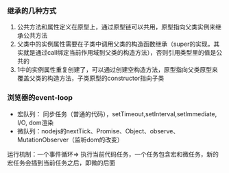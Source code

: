 ### 继承的几种方式
1. 公共方法和属性定义在原型上，通过原型链可以共用，原型指向父类实例来继承公共方法
2. 父类中的实例属性需要在子类中调用父类的构造函数继承（super的实现，其实就是通过call绑定当前作用域到父类的构造方法），否则引用类型里的值是公共的
3. 1中的实例属性重复创建了，可以通过创建空构造方法，原型指向父类原型来覆盖父类的构造方法，子类原型的constructor指向子类

### 浏览器的event-loop

- 宏队列： 同步任务（普通的代码），setTimeout,setInterval,setImmediate, I/O, dom渲染
- 微队列：nodejs的nextTick、Promise、Object、observe、MutationObserver（监听dom的改变）

运行机制：一个事件循环=> 执行当前代码任务，一个任务包含宏和微任务，新的宏任务会插到当前任务之后，即微的后面